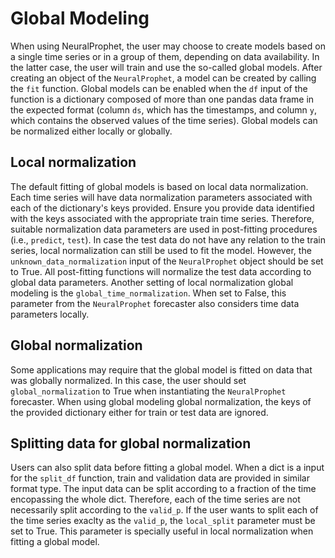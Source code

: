 # Global Modeling

When using NeuralProphet, the user may choose to create models based on a single time series or in a group of them, depending on data availability. In the latter case, the user will train and use the so-called global models. After creating an object of the `NeuralProphet`, a model can be created by calling the `fit` function. Global models can be enabled when the `df` input of the function is a dictionary composed of more than one pandas data frame in the expected format (column `ds`, which has the timestamps, and column `y`, which contains the observed values of the time series). Global models can be normalized either locally or globally. 

## Local normalization
The default fitting of global models is based on local data normalization. Each time series will have data normalization parameters associated with each of the dictionary's keys provided. Ensure you provide data identified with the keys associated with the appropriate train time series. Therefore, suitable normalization data parameters are used in post-fitting procedures (i.e., `predict`, `test`). In case the test data do not have any relation to the train series, local normalization can still be used to fit the model. However, the `unknown_data_normalization` input of the `NeuralProphet` object should be set to True. All post-fitting functions will normalize the test data according to global data parameters. Another setting of local normalization global modeling is the `global_time_normalization`. When set to False, this parameter from the `NeuralProphet` forecaster also considers time data parameters locally.

## Global normalization
Some applications may require that the global model is fitted on data that was globally normalized. In this case, the user should set `global_normalization` to True when instantiating the `NeuralProphet` forecaster. When using global modeling global normalization, the keys of the provided dictionary either for train or test data are ignored.  

## Splitting data for global normalization
Users can also split data before fitting a global model. When a dict is a input for the `split_df` function, train and validation data are provided in similar format type. The input data can be split according to a fraction of the time encopassing the whole dict. Therefore, each of the time series are not necessarily split according to the `valid_p`. If the user wants to split each of the time series exaclty as the `valid_p`, the `local_split` parameter must be set to True. This parameter is specially useful in local normalization when fitting a global model.